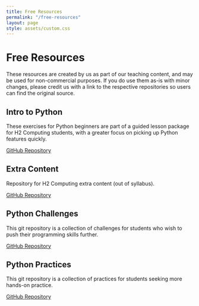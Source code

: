 ```yaml
---
title: Free Resources
permalink: "/free-resources"
layout: page
style: assets/custom.css
---
```


# Free Resources

These resources are created by us as part of our teaching content, and may be used for non-commercial purposes. If you do use them as-is with minor changes, please credit us with a link to the respective repositories so users can find the original source.

## Intro to Python

These exercises for Python beginners are part of a guided lesson package for H2 Computing students, with a greater focus on picking up Python features quickly.

[GitHub Repository](https://github.com/nyjc-computing/intro-to-python)

## Extra Content

Repository for H2 Computing extra content (out of syllabus).

[GitHub Repository](https://github.com/nyjc-computing/extra-content)

## Python Challenges

This git repository is a collection of challenges for students who wish to push their programming skills further.

[GitHub Repository](https://github.com/nyjc-computing/python-challenge)

## Python Practices

This git repository is a collection of practices for students seeking more hands-on practice.

[GitHub Repository](https://github.com/nyjc-computing/python-practice)
